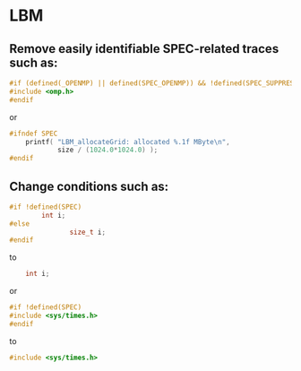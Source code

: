 # LBM

## Remove easily identifiable SPEC-related traces such as:

```c
#if (defined(_OPENMP) || defined(SPEC_OPENMP)) && !defined(SPEC_SUPPRESS_OPENMP) && !defined(SPEC_AUTO_SUPPRESS_OPENMP)
#include <omp.h>
#endif
```

or  

```c
#ifndef SPEC
	printf( "LBM_allocateGrid: allocated %.1f MByte\n",
	        size / (1024.0*1024.0) );
#endif
```

## Change conditions such as:

```c
#if !defined(SPEC)
		int i;
#else
               size_t i;
#endif
```

to 

```c
	int i;
```

or 

```c
#if !defined(SPEC)
#include <sys/times.h>
#endif

```

to

```c
#include <sys/times.h>

```

